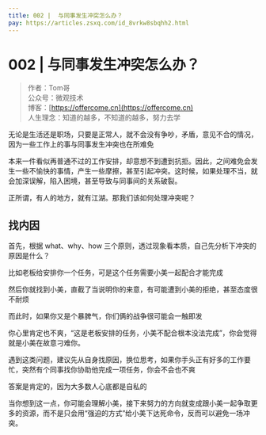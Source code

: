 ```yaml
---
title: 002 |  与同事发生冲突怎么办？
pay: https://articles.zsxq.com/id_8vrkw8sbqhh2.html
---
```


#  002 |  与同事发生冲突怎么办？

> 作者：Tom哥
> <br/>公众号：微观技术
> <br/> 博客：[https://offercome.cn](https://offercome.cn)
> <br/> 人生理念：知道的越多，不知道的越多，努力去学


无论是生活还是职场，只要是正常人，就不会没有争吵，矛盾，意见不合的情况，因为一些工作上的事与同事发生冲突也在所难免

本来一件看似再普通不过的工作安排，却意想不到遭到抗拒。因此，之间难免会发生一些不愉快的事情，产生一些摩擦，甚至引起冲突。这时候，如果处理不当，就会加深误解，陷入困境，甚至导致与同事间的关系破裂。

正所谓，有人的地方，就有江湖。那我们该如何处理冲突呢？

## 找内因

首先，根据 what、why、how 三个原则，透过现象看本质，自己先分析下冲突的原因是什么？

比如老板给安排你一个任务，可是这个任务需要小美一起配合才能完成

然后你就找到小美，直截了当说明你的来意，有可能遭到小美的拒绝，甚至态度很不耐烦

而此时，如果你又是个暴脾气，你们俩的战争很可能会一触即发

你心里肯定也不爽，“这是老板安排的任务，小美不配合根本没法完成”，你会觉得就是小美在故意刁难你。

遇到这类问题，建议先从自身找原因，换位思考，如果你手头正有好多的工作要忙，突然有个同事找你协助他完成一项任务，你会不会也不爽

答案是肯定的，因为大多数人心底都是自私的

当你想到这一点，你可能会理解小美，接下来努力的方向就变成跟小美一起争取更多的资源，而不是只会用“强迫的方式”给小美下达死命令，反而可以避免一场冲突。